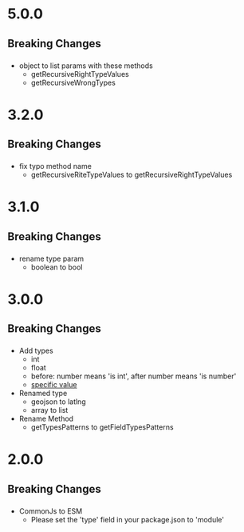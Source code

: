 # 5.0.0

## Breaking Changes

###

- object to list params with these methods
  - getRecursiveRightTypeValues
  - getRecursiveWrongTypes

# 3.2.0

## Breaking Changes

###

- fix typo method name
  - getRecursiveRiteTypeValues to getRecursiveRightTypeValues

# 3.1.0

## Breaking Changes

###

- rename type param
  - boolean to bool

# 3.0.0

## Breaking Changes

###

- Add types
  - int
  - float
  - before: number means 'is int', after number means 'is number'
  - [specific value](https://github.com/cilly-yllic/firestore-document-type-patterns#ex5-specific-value)
- Renamed type
  - geojson to latlng
  - array to list
- Rename Method
  - getTypesPatterns to getFieldTypesPatterns

# 2.0.0

## Breaking Changes

###

- CommonJs to ESM
  - Please set the 'type' field in your package.json to 'module'
